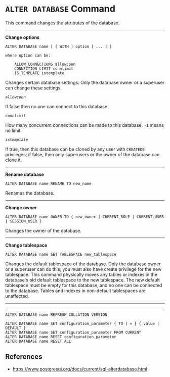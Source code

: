 # `ALTER DATABASE` Command

This command changes the attributes of the database.

---
**Change options**

```
ALTER DATABASE name [ [ WITH ] option [ ... ] ]

where option can be:

    ALLOW_CONNECTIONS allowconn
    CONNECTION LIMIT connlimit
    IS_TEMPLATE istemplate
```

Changes certain database settings. Only the database owner or a superuser can change these settings.

_`allowconn`_

If false then no one can connect to this database.

_`connlimit`_

How many concurrent connections can be made to this database. `-1` means no limit.

_`istemplate`_

If true, then this database can be cloned by any user with `CREATEDB` privileges; if false, then only superusers or the owner of the database can clone it.

---
**Rename database**

```
ALTER DATABASE name RENAME TO new_name
```

Renames the database.

---
**Change owner**

```
ALTER DATABASE name OWNER TO { new_owner | CURRENT_ROLE | CURRENT_USER | SESSION_USER }
```

Changes the owner of the database.

---
**Change tablespace**

```
ALTER DATABASE name SET TABLESPACE new_tablespace
```

Changes the default tablespace of the database. Only the database owner or a superuser can do this; you must also have create privilege for the new tablespace. This command physically moves any tables or indexes in the database's old default tablespace to the new tablespace. The new default tablespace must be empty for this database, and no one can be connected to the database. Tables and indexes in non-default tablespaces are unaffected.

---
****

```
ALTER DATABASE name REFRESH COLLATION VERSION

ALTER DATABASE name SET configuration_parameter { TO | = } { value | DEFAULT }
ALTER DATABASE name SET configuration_parameter FROM CURRENT
ALTER DATABASE name RESET configuration_parameter
ALTER DATABASE name RESET ALL
```

## References

- https://www.postgresql.org/docs/current/sql-alterdatabase.html
